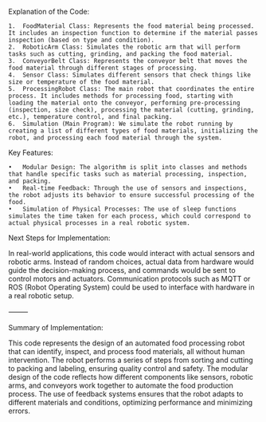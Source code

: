 Explanation of the Code:

	1.	FoodMaterial Class: Represents the food material being processed. It includes an inspection function to determine if the material passes inspection (based on type and condition).
	2.	RoboticArm Class: Simulates the robotic arm that will perform tasks such as cutting, grinding, and packing the food material.
	3.	ConveyorBelt Class: Represents the conveyor belt that moves the food material through different stages of processing.
	4.	Sensor Class: Simulates different sensors that check things like size or temperature of the food material.
	5.	ProcessingRobot Class: The main robot that coordinates the entire process. It includes methods for processing food, starting with loading the material onto the conveyor, performing pre-processing (inspection, size check), processing the material (cutting, grinding, etc.), temperature control, and final packing.
	6.	Simulation (Main Program): We simulate the robot running by creating a list of different types of food materials, initializing the robot, and processing each food material through the system.

Key Features:

	•	Modular Design: The algorithm is split into classes and methods that handle specific tasks such as material processing, inspection, and packing.
	•	Real-time Feedback: Through the use of sensors and inspections, the robot adjusts its behavior to ensure successful processing of the food.
	•	Simulation of Physical Processes: The use of sleep functions simulates the time taken for each process, which could correspond to actual physical processes in a real robotic system.

Next Steps for Implementation:


In real-world applications, this code would interact with actual sensors and robotic arms. Instead of random choices, actual data from hardware would guide the decision-making process, and commands would be sent to control motors and actuators. Communication protocols such as MQTT or ROS (Robot Operating System) could be used to interface with hardware in a real robotic setup.

⸻

Summary of Implementation:

This code represents the design of an automated food processing robot that can identify, inspect, and process food materials, all without human intervention. The robot performs a series of steps from sorting and cutting to packing and labeling, ensuring quality control and safety. The modular design of the code reflects how different components like sensors, robotic arms, and conveyors work together to automate the food production process. The use of feedback systems ensures that the robot adapts to different materials and conditions, optimizing performance and minimizing errors.
